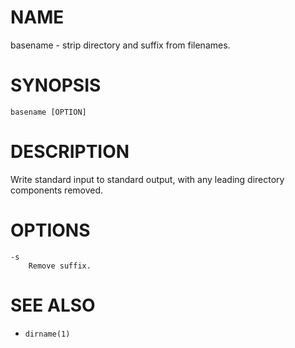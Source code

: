 # NAME
basename - strip directory and suffix from filenames.

# SYNOPSIS

    basename [OPTION]

# DESCRIPTION
Write standard input to standard output, with any leading directory components removed.

# OPTIONS

    -s
        Remove suffix.

# SEE ALSO
- `dirname(1)`
